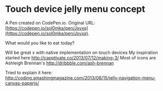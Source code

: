 # Touch device jelly menu concept

A Pen created on CodePen.io. Original URL: [https://codepen.io/sol0mka/pen/Jsyxq](https://codepen.io/sol0mka/pen/Jsyxq).

What would you like to eat today?

Will be great x with native implementation on touch devices
My inspiration started here http://capptivate.co/2013/07/12/making-3/
Most of icons are Ashleigh Brennan's http://dribbble.com/ash-brennan

Tried to explain it here: http://coding.smashingmagazine.com/2013/08/15/jelly-navigation-menu-canvas-paperjs/
